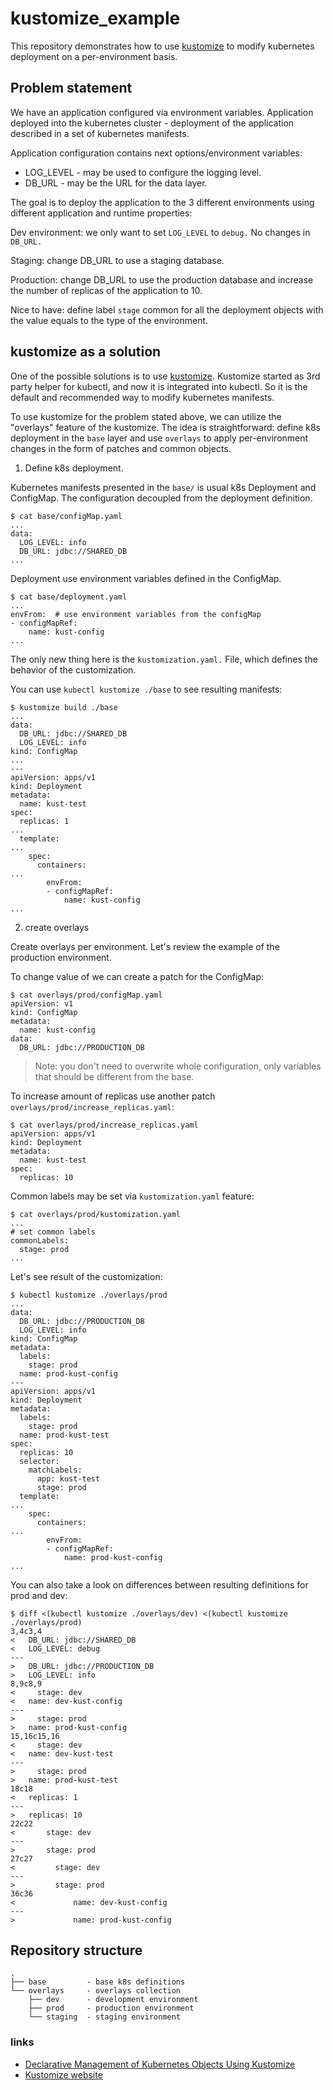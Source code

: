 # kustomize_example

This repository demonstrates how to use [kustomize](https://kustomize.io) to modify kubernetes deployment on a per-environment basis. 

## Problem statement

We have an application configured via environment variables. Application deployed into the kubernetes cluster - deployment of the application described in a set of kubernetes manifests.

Application configuration contains next options/environment variables:

* LOG_LEVEL - may be used to configure the logging level.
* DB_URL - may be the URL for the data layer. 
 
The goal is to deploy the application to the 3 different environments using different application and runtime properties:

Dev environment: we only want to set `LOG_LEVEL` to `debug.` No changes in `DB_URL.`

Staging: change DB_URL to use a staging database.

Production: change DB_URL to use the production database and increase the number of replicas of the application to 10.

Nice to have: define label `stage` common for all the deployment objects with the value equals to the type of the environment. 

## kustomize as a solution

One of the possible solutions is to use [kustomize](https://kustomize.io). Kustomize started as 3rd party helper for kubectl, and now it is integrated into kubectl. So it is the default and recommended way to modify kubernetes manifests.

To use kustomize for the problem stated above, we can utilize the "overlays" feature of the kustomize. The idea is straightforward: define k8s deployment in the `base` layer and use `overlays` to apply per-environment changes in the form of patches and common objects.  

1. Define k8s deployment.

Kubernetes manifests presented in the `base/` is usual k8s Deployment and ConfigMap. The configuration decoupled from the deployment definition.
```shell script
$ cat base/configMap.yaml
...
data:
  LOG_LEVEL: info
  DB_URL: jdbc://SHARED_DB
...
```

Deployment use environment variables defined in the ConfigMap.
```shell script
$ cat base/deployment.yaml
...
envFrom:  # use environment variables from the configMap
- configMapRef:
    name: kust-config
...
```

The only new thing here is the `kustomization.yaml.` File, which defines the behavior of the customization.

You can use `kubectl kustomize ./base` to see resulting manifests:
```shell script
$ kustomize build ./base
...
data:
  DB_URL: jdbc://SHARED_DB
  LOG_LEVEL: info
kind: ConfigMap
...
---
apiVersion: apps/v1
kind: Deployment
metadata:
  name: kust-test
spec:
  replicas: 1
...
  template:
...
    spec:
      containers:
...
        envFrom:
        - configMapRef:
            name: kust-config
...
```
2. create overlays

Create overlays per environment. Let's review the example of the production environment.

To change value of we can create a patch for the ConfigMap:
```shell script
$ cat overlays/prod/configMap.yaml
apiVersion: v1
kind: ConfigMap
metadata:
  name: kust-config
data:
  DB_URL: jdbc://PRODUCTION_DB
```

> Note: you don't need to overwrite whole configuration, only variables that should be different from the base.

To increase amount of replicas use another patch `overlays/prod/increase_replicas.yaml`:
```shell script
$ cat overlays/prod/increase_replicas.yaml
apiVersion: apps/v1
kind: Deployment
metadata:
  name: kust-test
spec:
  replicas: 10
```

Common labels may be set via `kustomization.yaml` feature:
```shell script
$ cat overlays/prod/kustomization.yaml
...
# set common labels
commonLabels:
  stage: prod
...
```

Let's see result of the customization:
```shell script
$ kubectl kustomize ./overlays/prod
...
data:
  DB_URL: jdbc://PRODUCTION_DB
  LOG_LEVEL: info
kind: ConfigMap
metadata:
  labels:
    stage: prod
  name: prod-kust-config
---
apiVersion: apps/v1
kind: Deployment
metadata:
  labels:
    stage: prod
  name: prod-kust-test
spec:
  replicas: 10
  selector:
    matchLabels:
      app: kust-test
      stage: prod
  template:
...
    spec:
      containers:
...
        envFrom:
        - configMapRef:
            name: prod-kust-config
...
```


You can also take a look on differences between resulting definitions for prod and dev:
```shell script
$ diff <(kubectl kustomize ./overlays/dev) <(kubectl kustomize ./overlays/prod)
3,4c3,4
<   DB_URL: jdbc://SHARED_DB
<   LOG_LEVEL: debug
---
>   DB_URL: jdbc://PRODUCTION_DB
>   LOG_LEVEL: info
8,9c8,9
<     stage: dev
<   name: dev-kust-config
---
>     stage: prod
>   name: prod-kust-config
15,16c15,16
<     stage: dev
<   name: dev-kust-test
---
>     stage: prod
>   name: prod-kust-test
18c18
<   replicas: 1
---
>   replicas: 10
22c22
<       stage: dev
---
>       stage: prod
27c27
<         stage: dev
---
>         stage: prod
36c36
<             name: dev-kust-config
---
>             name: prod-kust-config
```

## Repository structure

```text
.
├── base         - base k8s definitions
└── overlays     - overlays collection
    ├── dev      - development environment
    ├── prod     - production environment
    └── staging  - staging environment
```


### links

* [Declarative Management of Kubernetes Objects Using Kustomize](https://kubernetes.io/docs/tasks/manage-kubernetes-objects/kustomization/)
* [Kustomize website](https://kustomize.io)
